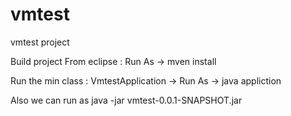 # vmtest
vmtest project 

Build project From eclipse : Run As -> mven install

Run the min class :  VmtestApplication -> Run As -> java appliction

Also we can run as java -jar vmtest-0.0.1-SNAPSHOT.jar
